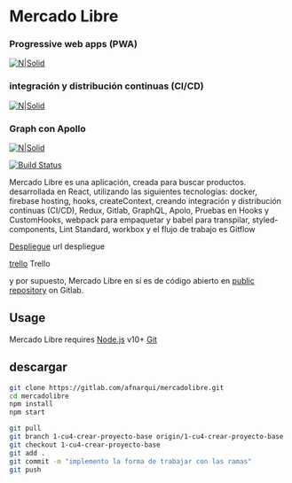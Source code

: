 # Mercado Libre

### Progressive web apps (PWA) 
[![N|Solid](https://trello-attachments.s3.amazonaws.com/60c283c1df300327eb467b25/1106x297/e9d67cff7cdb62c4d74d759812cf862b/image.png)](https://trello-attachments.s3.amazonaws.com/60c283c1df300327eb467b25/1106x297/e9d67cff7cdb62c4d74d759812cf862b/image.png)

### integración y distribución continuas (CI/CD)
[![N|Solid](https://trello-attachments.s3.amazonaws.com/60c235c9add3901655e24b4c/60c283c1df300327eb467b25/dd9f1911afc8eec7860601b883810452/image.png)](https://trello-attachments.s3.amazonaws.com/60c235c9add3901655e24b4c/60c283c1df300327eb467b25/dd9f1911afc8eec7860601b883810452/image.png)

### Graph con Apollo
[![N|Solid](https://trello-attachments.s3.amazonaws.com/60c235c9add3901655e24b4c/60c2c71b8c2ec06d3e03b1b4/acf0c7307a0b653555bd557e01589e62/image.png)](https://trello-attachments.s3.amazonaws.com/60c235c9add3901655e24b4c/60c2c71b8c2ec06d3e03b1b4/acf0c7307a0b653555bd557e01589e62/image.png)

[![Build Status](https://travis-ci.org/joemccann/dillinger.svg?branch=master)](https://travis-ci.org/joemccann/dillinger)

Mercado Libre es una aplicación, creada para buscar productos. desarrollada en React, utilizando las siguientes tecnologías:
docker, firebase hosting, hooks, createContext, creando integración y distribución continuas (CI/CD), Redux, Gitlab, GraphQL, Apolo, Pruebas en Hooks y CustomHooks, webpack para empaquetar y babel para transpilar, styled-components, Lint Standard,
workbox y el flujo de trabajo es Gitflow 

[Despliegue](https://mercadolibreprueba.web.app/) url despliegue

[trello](https://trello.com/b/mxsv2daA/mercado-libre) Trello

y por supuesto, Mercado Libre en sí es de código abierto en [public repository][afn]
 on Gitlab.
 
## Usage

Mercado Libre requires 
[Node.js](https://nodejs.org/)  v10+
[Git](https://git-scm.com/downloads)

## descargar
```sh
git clone https://gitlab.com/afnarqui/mercadolibre.git
cd mercadolibre
npm install
npm start
```

````bash
git pull
git branch 1-cu4-crear-proyecto-base origin/1-cu4-crear-proyecto-base
git checkout 1-cu4-crear-proyecto-base
git add .
git commit -m "implemento la forma de trabajar con las ramas"
git push
````

[afn]: <https://gitlab.com/afnarqui/mercadolibre>

   
